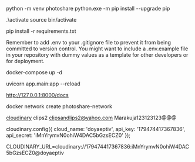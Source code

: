 
python -m venv photoshare
python.exe -m pip install --upgrade pip


.\activate
source bin/activate

pip install -r requirements.txt


Remember to add .env to your .gitignore file to prevent it from being committed to version control. You might want to include a .env.example file in your repository with dummy values as a template for other developers or for deployment.


docker-compose up -d


uvicorn app.main:app --reload

http://127.0.0.1:8000/docs



docker network create photoshare-network



[cloudinary](https://cloudinary.com/users/register_by_email)
clips2
clipsandlips2@yahoo.com
Marakuja123123123@@@

  cloudinary.config({ 
        cloud_name: 'doyaeptiv', 
        api_key: '179474417367836', 
        api_secret: 'iMnYrymvN0ohiW4DAC5bGzsECZ0' 
    });

CLOUDINARY_URL=cloudinary://179474417367836:iMnYrymvN0ohiW4DAC5bGzsECZ0@doyaeptiv    





